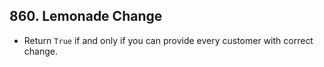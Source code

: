 ## 860. Lemonade Change

-   Return `True` if and only if you can provide every customer with correct change.
